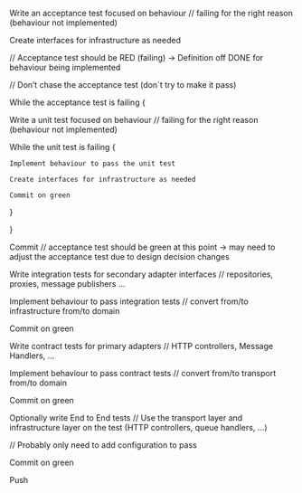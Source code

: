 Write an acceptance test focused on behaviour // failing for the right reason (behaviour not implemented)

Create interfaces for infrastructure as needed

// Acceptance test should be RED (failing) -> Definition off DONE for behaviour being implemented

// Don’t chase the acceptance test (don´t try to make it pass)



While the acceptance test is failing {

Write a unit test focused on behaviour // failing for the right reason (behaviour not implemented)

While the unit test is failing {

    Implement behaviour to pass the unit test

    Create interfaces for infrastructure as needed

    Commit on green

}

}



Commit // acceptance test should be green at this point -> may need to adjust the acceptance test due to design decision changes



Write integration tests for secondary adapter interfaces // repositories, proxies, message publishers ...

Implement behaviour to pass integration tests // convert from/to infrastructure from/to domain

Commit on green



Write contract tests for primary adapters // HTTP controllers, Message Handlers, ...

Implement behaviour to pass contract tests // convert from/to transport from/to domain

Commit on green



Optionally write End to End tests // Use the transport layer and infrastructure layer on the test (HTTP controllers, queue handlers, ...)

// Probably only need to add configuration to pass

Commit on green



Push
